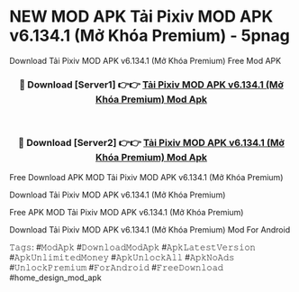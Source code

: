 # NEW MOD APK Tải Pixiv MOD APK v6.134.1 (Mở Khóa Premium) - 5pnag
Download Tải Pixiv MOD APK v6.134.1 (Mở Khóa Premium) Free Mod APK

<div align="center">
<h3>🔴 Download [Server1] 👉👉 <a href="https://apk-comot.site?title=Tải_Pixiv_MOD_APK_v6.134.1_(Mở_Khóa_Premium)">Tải Pixiv MOD APK v6.134.1 (Mở Khóa Premium) Mod Apk</a></h3><br>

<h3>🔴 Download [Server2] 👉👉 <a href="https://apk-comot.site?title=Tải_Pixiv_MOD_APK_v6.134.1_(Mở_Khóa_Premium)">Tải Pixiv MOD APK v6.134.1 (Mở Khóa Premium) Mod Apk</a></h3>
</div>


Free Download APK MOD Tải Pixiv MOD APK v6.134.1 (Mở Khóa Premium)

Download Tải Pixiv MOD APK v6.134.1 (Mở Khóa Premium) 

Free APK MOD Tải Pixiv MOD APK v6.134.1 (Mở Khóa Premium) 

Download Tải Pixiv MOD APK v6.134.1 (Mở Khóa Premium) Mod For Android

𝚃𝚊𝚐𝚜: #𝙼𝚘𝚍𝙰𝚙𝚔 #𝙳𝚘𝚠𝚗𝚕𝚘𝚊𝚍𝙼𝚘𝚍𝙰𝚙𝚔 #𝙰𝚙𝚔𝙻𝚊𝚝𝚎𝚜𝚝𝚅𝚎𝚛𝚜𝚒𝚘𝚗 #𝙰𝚙𝚔𝚄𝚗𝚕𝚒𝚖𝚒𝚝𝚎𝚍𝙼𝚘𝚗𝚎𝚢 #𝙰𝚙𝚔𝚄𝚗𝚕𝚘𝚌𝚔𝙰𝚕𝚕 #𝙰𝚙𝚔𝙽𝚘𝙰𝚍𝚜 #𝚄𝚗𝚕𝚘𝚌𝚔𝙿𝚛𝚎𝚖𝚒𝚞𝚖 #𝙵𝚘𝚛𝙰𝚗𝚍𝚛𝚘𝚒𝚍 #𝙵𝚛𝚎𝚎𝙳𝚘𝚠𝚗𝚕𝚘𝚊𝚍 #home_design_mod_apk